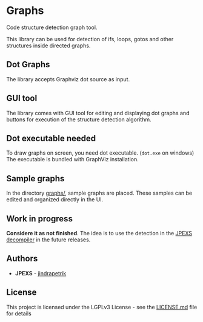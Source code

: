 # Graphs
Code structure detection graph tool.

This library can be used for detection of ifs, loops, gotos and other structures inside directed graphs.

## Dot Graphs
The library accepts Graphviz dot source as input.

## GUI tool
The library comes with GUI tool for editing and displaying dot graphs
and buttons for execution of the structure detection algorithm.

## Dot executable needed
To draw graphs on screen, you need dot executable. (`dot.exe` on windows)
The executable is bundled with GraphViz installation.

## Sample graphs
In the directory [graphs/](graphs/), sample graphs are placed.
These samples can be edited and organized directly in the UI.

## Work in progress
**Considere it as not finished**. The idea is to use the detection in the [JPEXS decompiler](https://github.com/jindrapetrik/jpexs-decompiler) in the future releases.

## Authors

* **JPEXS** - [jindrapetrik](https://github.com/jindrapetrik)

## License
This project is licensed under the LGPLv3 License - see the [LICENSE.md](LICENSE.md) file for details
